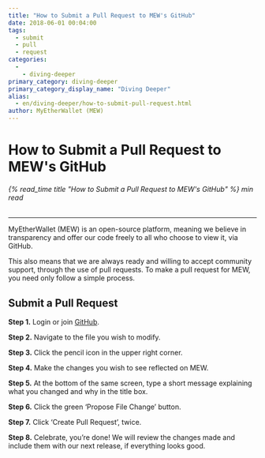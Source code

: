 ```yaml
---
title: "How to Submit a Pull Request to MEW's GitHub"
date: 2018-06-01 00:04:00
tags:
  - submit
  - pull
  - request
categories:
  - 
    - diving-deeper
primary_category: diving-deeper
primary_category_display_name: "Diving Deeper"
alias:
  - en/diving-deeper/how-to-submit-pull-request.html
author: MyEtherWallet (MEW)
---
```


# **How to Submit a Pull Request to MEW's GitHub**

###### {% read_time title "How to Submit a Pull Request to MEW's GitHub" %} min read

* * *

MyEtherWallet (MEW) is an open-source platform, meaning we believe in transparency and offer our code freely to all who choose to view it, via GitHub.

This also means that we are always ready and willing to accept community support, through the use of pull requests. To make a pull request for MEW, you need only follow a simple process.

## **Submit a Pull Request**

**Step 1.** Login or join [GitHub](https://github.com/MyEtherWallet).

**Step 2.** Navigate to the file you wish to modify.

**Step 3.** Click the pencil icon in the upper right corner.

**Step 4.** Make the changes you wish to see reflected on MEW.

**Step 5.** At the bottom of the same screen, type a short message explaining what you changed and why in the title box.

**Step 6.** Click the green ‘Propose File Change’ button.

**Step 7.** Click ‘Create Pull Request’, twice.

**Step 8.** Celebrate, you’re done! We will review the changes made and include them with our next release, if everything looks good.
